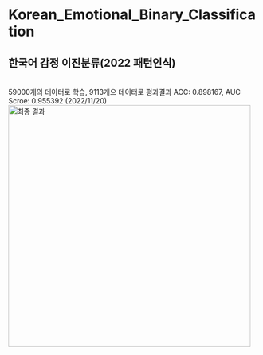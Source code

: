 # Korean_Emotional_Binary_Classification
## 한국어 감정 이진분류(2022 패턴인식)<br>
<br>
59000개의 데이터로 학습, 9113개으 데이터로 평과결과 ACC: 0.898167, AUC Scroe: 0.955392 (2022/11/20)
<br>
<img width="486" alt="최종 결과" src="https://user-images.githubusercontent.com/93313445/202866526-0877daeb-01e3-477e-ae92-1d519f36ef2f.png">
<br>
